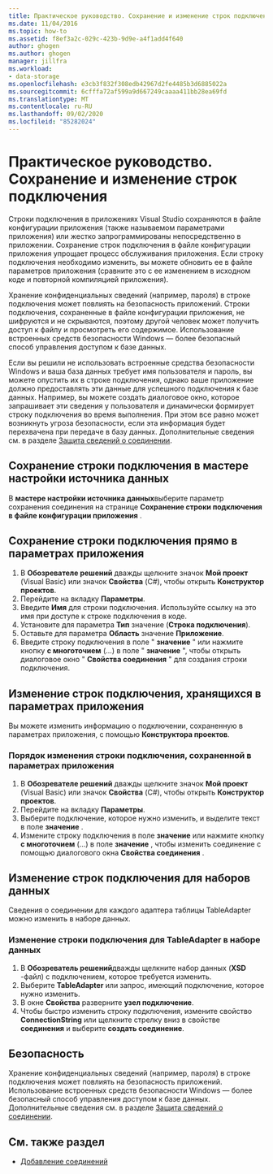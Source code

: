 ```yaml
---
title: Практическое руководство. Сохранение и изменение строк подключения
ms.date: 11/04/2016
ms.topic: how-to
ms.assetid: f8ef3a2c-029c-423b-9d9e-a4f1add4f640
author: ghogen
ms.author: ghogen
manager: jillfra
ms.workload:
- data-storage
ms.openlocfilehash: e3cb3f832f308edb42967d2fe4485b3d6885022a
ms.sourcegitcommit: 6cfffa72af599a9d667249caaaa411bb28ea69fd
ms.translationtype: MT
ms.contentlocale: ru-RU
ms.lasthandoff: 09/02/2020
ms.locfileid: "85282024"
---
```

# <a name="how-to-save-and-edit-connection-strings"></a>Практическое руководство. Сохранение и изменение строк подключения
Строки подключения в приложениях Visual Studio сохраняются в файле конфигурации приложения (также называемом параметрами приложения) или жестко запрограммированы непосредственно в приложении. Сохранение строк подключения в файле конфигурации приложения упрощает процесс обслуживания приложения. Если строку подключения необходимо изменить, вы можете обновить ее в файле параметров приложения (сравните это с ее изменением в исходном коде и повторной компиляцией приложения).

Хранение конфиденциальных сведений (например, пароля) в строке подключения может повлиять на безопасность приложений. Строки подключения, сохраненные в файле конфигурации приложения, не шифруются и не скрываются, поэтому другой человек может получить доступ к файлу и просмотреть его содержимое. Использование встроенных средств безопасности Windows — более безопасный способ управления доступом к базе данных.

Если вы решили не использовать встроенные средства безопасности Windows и ваша база данных требует имя пользователя и пароль, вы можете опустить их в строке подключения, однако ваше приложение должно предоставлять эти данные для успешного подключения к базе данных. Например, вы можете создать диалоговое окно, которое запрашивает эти сведения у пользователя и динамически формирует строку подключения во время выполнения. При этом все равно может возникнуть угроза безопасности, если эта информация будет перехвачена при передаче в базу данных.
Дополнительные сведения см. в разделе [Защита сведений о соединении](/dotnet/framework/data/adonet/protecting-connection-information).

## <a name="to-save-a-connection-string-from-within-the-data-source-configuration-wizard"></a>Сохранение строки подключения в мастере настройки источника данных
В **мастере настройки источника данных**выберите параметр сохранения соединения на странице **Сохранение строки подключения в файле конфигурации приложения** .

## <a name="to-save-a-connection-string-directly-into-application-settings"></a>Сохранение строки подключения прямо в параметрах приложения
1. В **Обозревателе решений** дважды щелкните значок **Мой проект** (Visual Basic) или значок **Свойства** (C#), чтобы открыть **Конструктор проектов**.
1. Перейдите на вкладку **Параметры**.
1. Введите **Имя** для строки подключения. Используйте ссылку на это имя при доступе к строке подключения в коде.
1. Установите для параметра **Тип** значение (**Строка подключения**).
1. Оставьте для параметра **Область** значение **Приложение**.
1. Введите строку подключения в поле " **значение** " или нажмите кнопку **с многоточием** (...) в поле " **значение** ", чтобы открыть диалоговое окно " **Свойства соединения** " для создания строки подключения.

## <a name="edit-connection-strings-stored-in-application-settings"></a>Изменение строк подключения, хранящихся в параметрах приложения
Вы можете изменить информацию о подключении, сохраненную в параметрах приложения, с помощью **Конструктора проектов**.

### <a name="to-edit-a-connection-string-stored-in-application-settings"></a>Порядок изменения строки подключения, сохраненной в параметрах приложения
1. В **Обозревателе решений** дважды щелкните значок **Мой проект** (Visual Basic) или значок **Свойства** (C#), чтобы открыть **Конструктор проектов**.
1. Перейдите на вкладку **Параметры**.
1. Выберите подключение, которое нужно изменить, и выделите текст в поле **значение** .
1. Измените строку подключения в поле **значение** или нажмите кнопку **с многоточием** (...) в поле **значение** , чтобы изменить соединение с помощью диалогового окна **Свойства соединения** .

## <a name="edit-connection-strings-for-datasets"></a>Изменение строк подключения для наборов данных
Сведения о соединении для каждого адаптера таблицы TableAdapter можно изменить в наборе данных.

### <a name="to-edit-a-connection-string-for-a-tableadapter-in-a-dataset"></a>Изменение строки подключения для TableAdapter в наборе данных
1. В **Обозреватель решений**дважды щелкните набор данных (**XSD** -файл) с подключением, которое требуется изменить.
1. Выберите **TableAdapter** или запрос, имеющий подключение, которое нужно изменить.
1. В окне **Свойства** разверните **узел подключение**.
1. Чтобы быстро изменить строку подключения, измените свойство **ConnectionString** или щелкните стрелку вниз в свойстве **соединения** и выберите **создать соединение**.

## <a name="security"></a>Безопасность
Хранение конфиденциальных сведений (например, пароля) в строке подключения может повлиять на безопасность приложений. Использование встроенных средств безопасности Windows — более безопасный способ управления доступом к базе данных.
Дополнительные сведения см. в разделе [Защита сведений о соединении](/dotnet/framework/data/adonet/protecting-connection-information).

## <a name="see-also"></a>См. также раздел

- [Добавление соединений](../data-tools/add-new-connections.md)
